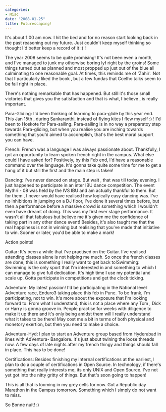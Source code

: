 ```yaml
---
categories:
- Misc
date: "2008-01-25"
title: Futurescaping!
---
```


It's about 1:00 am now. I hit the bed and for no reason start looking back in the past reasoning out my future. Just couldn't keep myself thinking so thought I'd better keep a record of it :) !

The year 2008 seems to be quite promising! It's not been even a month, and I've managed to junk my otherwise boring lyf right by the groins! Some things turned out as planned and most propped up just out of the blue all culminating to one reasonable goal. At times, this reminds me of 'Zahir'. Not that I particularly liked the book , but a few fundas that Coelho talks seem to be fall right in place.

There's nothing remarkable that has happened. But still it's those small victories that gives you the satisfaction and that is what, I believe , is really important.

Para-Gliding: I'd been thinking of learning to para-glide by this year end. This Jan 15th , during Sankaranthi, instead of flying kites I flew myself :) ! I'd been to Hoskote for Para-sailing. Para-sailing is in no way a preparatoy step towards Para-gliding, but when you realise you are inching towards something that you'd aimed to accomplish, that's the best moral support you can have.

French: French was a language I was always passionate about. Thankfully, I got an oppurtunity to learn spoken french right in the campus. What else could I have asked for? Positively, by this Feb end, I'd have a reasonable command over the language. It's gonna take quite some time for me to get a hang of it but still the first and the main step is taken!

Dancing: I've never danced on stage. But wait , that was till today evening. I just happened to participate in an inter IBU dance competition. The event Mythri - 08 was held by the IVS IBU and am actually thankful to them. But for them , I never would have realised how logically easy dancing was. I've no inhibitions in jumping on a DJ floor, I've done it several times before, but then a performance before a massive crowd is something which I wouldn't even have dreamt of doing. This was my first ever stage performance. It wasn't all that fabulous but believe me it's given me the confidence of taking part in any other dance event! Besides, it's also taught me that the real happiness is not in winning but realising that you've made that initiative to win. Sooner or later, you'd be able to make a mark!

Action points!

Guitar: It's been a while that I've practised on the Guitar. I've realised attending classes alone is not helping me much. So once the french classes are done, this is something I really want to get back to!Swimming: Swimming is the only sport that I'm interested in and something to which I can manage to give full dedication. It's high time I use my potential and scale up. Gotta participate in competitions and get the clock ticking.

Adventure: My latest passion! I'd be participating in the National level Adventure race, Enduro3 taking place this feb in Pune. To be frank, I'm participating, not to win. It's more about the exposure that I'm looking forward to. From what I understand, this is not a place where any Tom , Dick or Harry is gonna groove in. People practise for weeks with diligence to make it up there and it's only being amidst them will I really understand what it takes to be there! May cost me a bit in terms of both physical and monetory exertion, but then you need to make a choice.

Adventura-Hyd: I plan to start an Adventure group based from Hyderabad in lines with AdVentura- Bangalore. It's just about twining the loose threads now. A few days of late nights after my french thingy and things should fall in place. This has to be done!

Certifications: Besides finishing my internal certifications at the earliest, I plan to do a couple of certifications in Open Source. In technology, if there's something that really interests me, its only UNIX and Open Source. I've not yet got into the nitty gritty of things. But that's soon going to happen!

This is all that is looming in my grey cells for now. Got a Republic day Marathon in the Campus tomorrow. Something which I simply do not want to miss.

So Bonne nuit! :)
